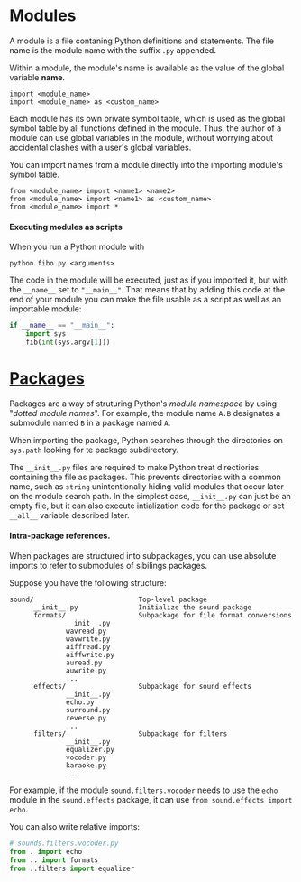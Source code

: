 # Modules

A module is a file contaning Python definitions and statements. The file name is the module name with the suffix `.py` appended. 

Within a module, the module's name is available as the value of the global variable __name__.

```
import <module_name>
import <module_name> as <custom_name>
```

Each module has its own private symbol table, which is used as the global symbol table by all functions defined in the module. Thus, the author of a module can use global variables in the module, without worrying about accidental clashes with a user's global variables.

You can import names from a module directly into the importing module's symbol table.

```
from <module_name> import <name1> <name2>
from <module_name> import <name1> as <custom_name>
from <module_name> import *
```

#### Executing modules as scripts

When you run a Python module with

```
python fibo.py <arguments>
```

The code in the module will be executed, just as if you imported it, but with the `__name__` set to `"__main__"`. That means that by adding this code at the end of your module you can make the file usable as a script as well as an importable module:

```python
if __name__ == "__main__":
    import sys
    fib(int(sys.argv[1]))
```

# [Packages](https://docs.python.org/3/tutorial/modules.html#packages)

Packages are a way of struturing Python's _module namespace_ by using "_dotted module names_". For example, the module name `A.B` designates a submodule named `B` in a package named `A`.

When importing the package, Python searches through the directories on `sys.path` looking for te package subdirectory.

The `__init__.py` files are required to make Python treat directiories containing the file as packages. This prevents directories with a common name, such as `string` unintentionally hiding valid modules that occur later on the module search path. In the simplest case, `__init__.py` can just be an empty file, but it can also execute intialization code for the package or set `__all__` variable described later.

#### Intra-package references.

When packages are structured into subpackages, you can use absolute imports to refer to submodules of sibilings packages.

Suppose you have the following structure:

```
sound/                          Top-level package
      __init__.py               Initialize the sound package
      formats/                  Subpackage for file format conversions
              __init__.py
              wavread.py
              wavwrite.py
              aiffread.py
              aiffwrite.py
              auread.py
              auwrite.py
              ...
      effects/                  Subpackage for sound effects
              __init__.py
              echo.py
              surround.py
              reverse.py
              ...
      filters/                  Subpackage for filters
              __init__.py
              equalizer.py
              vocoder.py
              karaoke.py
              ...
```

For example, if the module `sound.filters.vocoder` needs to use the `echo` module in the `sound.effects` package, it can use `from sound.effects import echo`.

You can also write relative imports:

```python
# sounds.filters.vocoder.py
from . import echo
from .. import formats
from ..filters import equalizer
```

